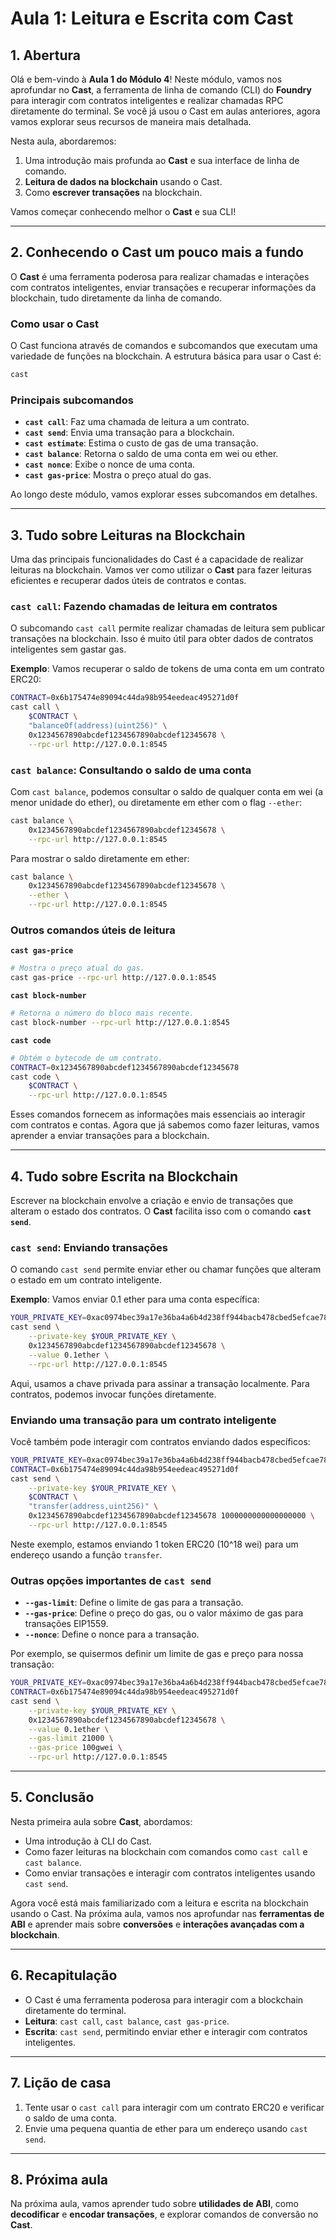 # Aula 1: Leitura e Escrita com Cast

## 1. Abertura

Olá e bem-vindo à **Aula 1 do Módulo 4**! Neste módulo, vamos nos aprofundar no **Cast**, a ferramenta de linha de comando (CLI) do **Foundry** para interagir com contratos inteligentes e realizar chamadas RPC diretamente do terminal. Se você já usou o Cast em aulas anteriores, agora vamos explorar seus recursos de maneira mais detalhada.

Nesta aula, abordaremos:

1. Uma introdução mais profunda ao **Cast** e sua interface de linha de comando.
2. **Leitura de dados na blockchain** usando o Cast.
3. Como **escrever transações** na blockchain.

Vamos começar conhecendo melhor o **Cast** e sua CLI!

---

## 2. Conhecendo o Cast um pouco mais a fundo

O **Cast** é uma ferramenta poderosa para realizar chamadas e interações com contratos inteligentes, enviar transações e recuperar informações da blockchain, tudo diretamente da linha de comando.

### Como usar o Cast

O Cast funciona através de comandos e subcomandos que executam uma variedade de funções na blockchain. A estrutura básica para usar o Cast é:

```bash
cast
```

### Principais subcomandos

- **`cast call`**: Faz uma chamada de leitura a um contrato.
- **`cast send`**: Envia uma transação para a blockchain.
- **`cast estimate`**: Estima o custo de gas de uma transação.
- **`cast balance`**: Retorna o saldo de uma conta em wei ou ether.
- **`cast nonce`**: Exibe o nonce de uma conta.
- **`cast gas-price`**: Mostra o preço atual do gas.

Ao longo deste módulo, vamos explorar esses subcomandos em detalhes.

---

## 3. Tudo sobre Leituras na Blockchain

Uma das principais funcionalidades do Cast é a capacidade de realizar leituras na blockchain. Vamos ver como utilizar o **Cast** para fazer leituras eficientes e recuperar dados úteis de contratos e contas.

### **`cast call`**: Fazendo chamadas de leitura em contratos

O subcomando `cast call` permite realizar chamadas de leitura sem publicar transações na blockchain. Isso é muito útil para obter dados de contratos inteligentes sem gastar gas.

**Exemplo**: Vamos recuperar o saldo de tokens de uma conta em um contrato ERC20:

```bash
CONTRACT=0x6b175474e89094c44da98b954eedeac495271d0f
cast call \
    $CONTRACT \
    "balanceOf(address)(uint256)" \
    0x1234567890abcdef1234567890abcdef12345678 \
    --rpc-url http://127.0.0.1:8545
```

### **`cast balance`**: Consultando o saldo de uma conta

Com `cast balance`, podemos consultar o saldo de qualquer conta em wei (a menor unidade do ether), ou diretamente em ether com o flag `--ether`:

```bash
cast balance \
    0x1234567890abcdef1234567890abcdef12345678 \
    --rpc-url http://127.0.0.1:8545
```

Para mostrar o saldo diretamente em ether:

```bash
cast balance \
    0x1234567890abcdef1234567890abcdef12345678 \
    --ether \
    --rpc-url http://127.0.0.1:8545
```

### Outros comandos úteis de leitura

**`cast gas-price`**

```bash
# Mostra o preço atual do gas.
cast gas-price --rpc-url http://127.0.0.1:8545
```

**`cast block-number`**

```bash
# Retorna o número do bloco mais recente.
cast block-number --rpc-url http://127.0.0.1:8545
```

**`cast code`**

```bash
# Obtém o bytecode de um contrato.
CONTRACT=0x1234567890abcdef1234567890abcdef12345678
cast code \
    $CONTRACT \
    --rpc-url http://127.0.0.1:8545
```

Esses comandos fornecem as informações mais essenciais ao interagir com contratos e contas. Agora que já sabemos como fazer leituras, vamos aprender a enviar transações para a blockchain.

---

## 4. Tudo sobre Escrita na Blockchain

Escrever na blockchain envolve a criação e envio de transações que alteram o estado dos contratos. O **Cast** facilita isso com o comando **`cast send`**.

### **`cast send`**: Enviando transações

O comando `cast send` permite enviar ether ou chamar funções que alteram o estado em um contrato inteligente.

**Exemplo**: Vamos enviar 0.1 ether para uma conta específica:

```bash
YOUR_PRIVATE_KEY=0xac0974bec39a17e36ba4a6b4d238ff944bacb478cbed5efcae784d7bf4f2ff80
cast send \
    --private-key $YOUR_PRIVATE_KEY \
    0x1234567890abcdef1234567890abcdef12345678 \
    --value 0.1ether \
    --rpc-url http://127.0.0.1:8545
```

Aqui, usamos a chave privada para assinar a transação localmente. Para contratos, podemos invocar funções diretamente.

### Enviando uma transação para um contrato inteligente

Você também pode interagir com contratos enviando dados específicos:

```bash
YOUR_PRIVATE_KEY=0xac0974bec39a17e36ba4a6b4d238ff944bacb478cbed5efcae784d7bf4f2ff80
CONTRACT=0x6b175474e89094c44da98b954eedeac495271d0f
cast send \
    --private-key $YOUR_PRIVATE_KEY \
    $CONTRACT \
    "transfer(address,uint256)" \
    0x1234567890abcdef1234567890abcdef12345678 1000000000000000000 \
    --rpc-url http://127.0.0.1:8545
```

Neste exemplo, estamos enviando 1 token ERC20 (10^18 wei) para um endereço usando a função `transfer`.

### Outras opções importantes de `cast send`

- **`--gas-limit`**: Define o limite de gas para a transação.
- **`--gas-price`**: Define o preço do gas, ou o valor máximo de gas para transações EIP1559.
- **`--nonce`**: Define o nonce para a transação.

Por exemplo, se quisermos definir um limite de gas e preço para nossa transação:

```bash
YOUR_PRIVATE_KEY=0xac0974bec39a17e36ba4a6b4d238ff944bacb478cbed5efcae784d7bf4f2ff80
CONTRACT=0x6b175474e89094c44da98b954eedeac495271d0f
cast send \
    --private-key $YOUR_PRIVATE_KEY \
    0x1234567890abcdef1234567890abcdef12345678 \
    --value 0.1ether \
    --gas-limit 21000 \
    --gas-price 100gwei \
    --rpc-url http://127.0.0.1:8545
```

---

## 5. Conclusão

Nesta primeira aula sobre **Cast**, abordamos:

- Uma introdução à CLI do Cast.
- Como fazer leituras na blockchain com comandos como `cast call` e `cast balance`.
- Como enviar transações e interagir com contratos inteligentes usando `cast send`.

Agora você está mais familiarizado com a leitura e escrita na blockchain usando o Cast. Na próxima aula, vamos nos aprofundar nas **ferramentas de ABI** e aprender mais sobre **conversões** e **interações avançadas com a blockchain**.

---

## 6. Recapitulação

- O Cast é uma ferramenta poderosa para interagir com a blockchain diretamente do terminal.
- **Leitura**: `cast call`, `cast balance`, `cast gas-price`.
- **Escrita**: `cast send`, permitindo enviar ether e interagir com contratos inteligentes.

---

## 7. Lição de casa

1. Tente usar o `cast call` para interagir com um contrato ERC20 e verificar o saldo de uma conta.
2. Envie uma pequena quantia de ether para um endereço usando `cast send`.

---

## 8. Próxima aula

Na próxima aula, vamos aprender tudo sobre **utilidades de ABI**, como **decodificar** e **encodar transações**, e explorar comandos de conversão no **Cast**.
